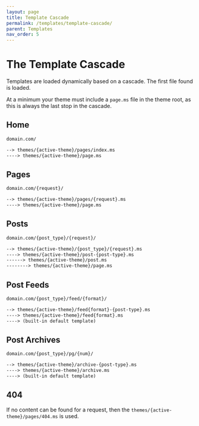 ```yaml
---
layout: page
title: Template Cascade
permalink: /templates/template-cascade/
parent: Templates
nav_order: 5
---
```


# The Template Cascade

Templates are loaded dynamically based on a cascade. The first file found is loaded.

At a minimum your theme must include a `page.ms` file in the theme root, as this is always the last stop in the cascade.

## Home

```html
domain.com/

--> themes/{active-theme}/pages/index.ms
----> themes/{active-theme}/page.ms
```

## Pages

```html
domain.com/{request}/

--> themes/{active-theme}/pages/{request}.ms
----> themes/{active-theme}/page.ms
```

## Posts

```html
domain.com/{post_type}/{request}/

--> themes/{active-theme}/{post_type}/{request}.ms
----> themes/{active-theme}/post-{post-type}.ms
------> themes/{active-theme}/post.ms
--------> themes/{active-theme}/page.ms
```

## Post Feeds

```html
domain.com/{post_type}/feed/{format}/

--> themes/{active-theme}/feed{format}-{post-type}.ms
----> themes/{active-theme}/feed{format}.ms
----> (built-in default template)
```

## Post Archives

```html
domain.com/{post_type}/pg/{num}/

--> themes/{active-theme}/archive-{post-type}.ms
----> themes/{active-theme}/archive.ms
----> (built-in default template)
```

## 404

If no content can be found for a request, then the `themes/{active-theme}/pages/404.ms` is used.
